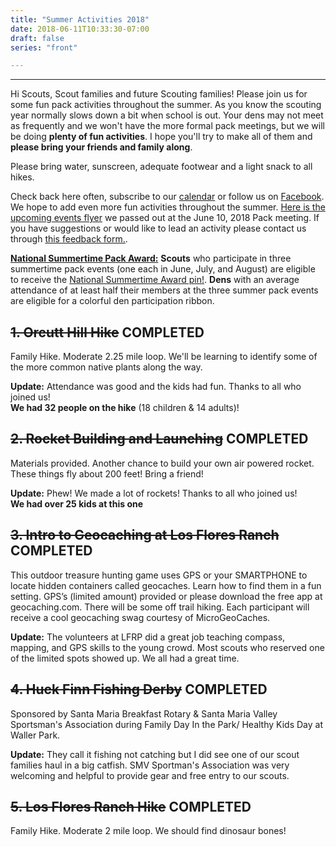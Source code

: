 ```yaml
---
title: "Summer Activities 2018"
date: 2018-06-11T10:33:30-07:00
draft: false
series: "front"

---
```


---
Hi Scouts, Scout families and future Scouting families!  Please join us for some fun pack activities throughout the summer.  As you know the scouting year normally slows down a bit when school is out. Your dens may not meet as frequently and we won't have the more formal pack meetings, but we will be doing **plenty of fun activities**.  I hope you'll try to make all of them and **please bring your friends and family along**.

Please bring water, sunscreen, adequate footwear and a light snack to all hikes.  


Check back here often, subscribe to our [calendar](/events-calendar) or follow us on [Facebook](https://fb.me/Pack91Orcutt).  We hope to add even more fun activities throughout the summer.  [Here is the upcoming events flyer](/files/2018SummertimePack91Events.pdf) we passed out at the June 10, 2018 Pack meeting.  If you have suggestions or would like to lead an activity please contact us through [this feedback form.](https://goo.gl/forms/VXiXt1n0fxWLlfYp1).

[**National Summertime Pack Award:**](https://www.scouting.org/awards/awards-central/national-summertime/) **Scouts** who participate in three summertime pack events (one each in June, July, and August) are eligible to receive the [National Summertime Award pin!](https://meritbadge.org/wiki/index.php/National_Summertime_Award).  **Dens** with an average attendance of at least half their members at the three summer pack events are eligible for a colorful den participation ribbon.

## ~~1. Orcutt Hill Hike~~ COMPLETED
Family Hike. Moderate 2.25 mile loop.  We'll be learning to identify some of the more common native plants along the way. 

**Update:** Attendance was good and the kids had fun.  Thanks to all who joined us!  
**We had 32 people on the hike** (18 children & 14 adults)! 

## ~~2. Rocket Building and Launching~~ COMPLETED
Materials provided. Another chance to build your own air powered rocket. These things fly about 200 feet!  Bring a friend!

**Update:** Phew!  We made a lot of rockets!  Thanks to all who joined us!  
**We had over 25 kids at this one** 

## ~~3. Intro to Geocaching at Los Flores Ranch~~ COMPLETED

This outdoor treasure hunting game uses GPS or your SMARTPHONE to locate hidden containers called geocaches. Learn how to find them in a fun setting. GPS’s (limited amount) provided or please download the free app at geocaching.com. There will be some off trail hiking. Each participant will receive a cool geocaching swag courtesy of MicroGeoCaches.

**Update:** The volunteers at LFRP did a great job teaching compass, mapping, and GPS skills to the young crowd. Most scouts who reserved one of the limited spots showed up.  We all had a great time.

## ~~4. Huck Finn Fishing Derby~~ COMPLETED
Sponsored by Santa Maria Breakfast Rotary & Santa Maria Valley Sportsman's Association during Family Day In the Park/ Healthy Kids Day at Waller Park.

**Update:** They call it fishing not catching but I did see one of our scout families haul in a big catfish.  SMV Sportman's Association was very welcoming and helpful to provide gear and free entry to our scouts.

## ~~5. Los Flores Ranch Hike~~ COMPLETED
Family Hike. Moderate 2 mile loop. We should find dinosaur bones!
